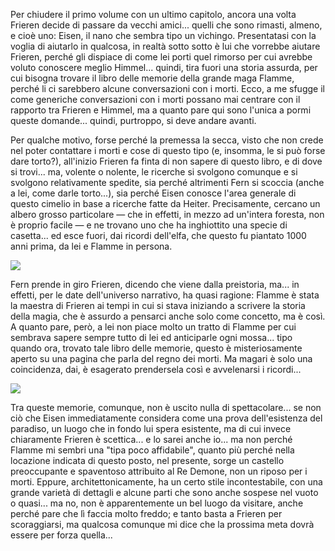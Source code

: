 <!--t Frieren - Capitolo 7 t-->
<!--d Ancora una volta, Frieren decide di passare da vecchi amici... quelli che sono rimasti, almeno, e cioè uno: Eisen, il nano che... d-->
<!--tag Random tag-->

Per chiudere il primo volume con un ultimo capitolo, ancora una volta Frieren decide di passare da vecchi amici... quelli che sono rimasti, almeno, e cioè uno: Eisen, il nano che sembra tipo un vichingo. Presentatasi con la voglia di aiutarlo in qualcosa, in realtà sotto sotto è lui che vorrebbe aiutare Frieren, perché gli dispiace di come lei porti quel rimorso per cui avrebbe voluto conoscere meglio Himmel... quindi, tira fuori una storia assurda, per cui bisogna trovare il libro delle memorie della grande maga Flamme, perché li ci sarebbero alcune conversazioni con i morti. Ecco, a me sfugge il come generiche conversazioni con i morti possano mai centrare con il rapporto tra Frieren e Himmel, ma a quanto pare qui sono l'unica a pormi queste domande... quindi, purtroppo, si deve andare avanti.

Per qualche motivo, forse perché la premessa la secca, visto che non crede nel poter contattare i morti e cose di questo tipo (e, insomma, le si può forse dare torto?), all'inizio Frieren fa finta di non sapere di questo libro, e di dove si trovi... ma, volente o nolente, le ricerche si svolgono comunque e si svolgono relativamente spedite, sia perché altrimenti Fern si scoccia (anche a lei, come darle torto...), sia perché Eisen conosce l'area generale di questo cimelio in base a ricerche fatte da Heiter. Precisamente, cercano un albero grosso particolare — che in effetti, in mezzo ad un'intera foresta, non è proprio facile — e ne trovano uno che ha inghiottito una specie di casetta... ed esce fuori, dai ricordi dell'elfa, che questo fu piantato 1000 anni prima, da lei e Flamme in persona.

![](https://stuff.octt.eu.org/content/images/20251008234817-IMG_20251008_232218-02.jpeg)

Fern prende in giro Frieren, dicendo che viene dalla preistoria, ma... in effetti, per le date dell'universo narrativo, ha quasi ragione: Flamme è stata la maestra di Frieren ai tempi in cui si stava iniziando a scrivere la storia della magia, che è assurdo a pensarci anche solo come concetto, ma è così. A quanto pare, però, a lei non piace molto un tratto di Flamme per cui sembrava sapere sempre tutto di lei ed anticiparle ogni mossa... tipo quando ora, trovato tale libro delle memorie, questo è misteriosamente aperto su una pagina che parla del regno dei morti. Ma magari è solo una coincidenza, dai, è esagerato prendersela così e avvelenarsi i ricordi...

![](https://stuff.octt.eu.org/content/images/20251008234738-IMG_20251008_233205-01.jpeg)

Tra queste memorie, comunque, non è uscito nulla di spettacolare... se non ciò che Eisen immediatamente considera come una prova dell'esistenza del paradiso, un luogo che in fondo lui spera esistente, ma di cui invece chiaramente Frieren è scettica... e lo sarei anche io... ma non perché Flamme mi sembri una "tipa poco affidabile", quanto più perché nella locazione indicata di questo posto, nel presente, sorge un castello preoccupante e spaventoso attribuito al Re Demone, non un riposo per i morti. Eppure, architettonicamente, ha un certo stile incontestabile, con una grande varietà di dettagli e alcune parti che sono anche sospese nel vuoto o quasi... ma no, non è apparentemente un bel luogo da visitare, anche perché pare che lì faccia molto freddo; e tanto basta a Frieren per scoraggiarsi, ma qualcosa comunque mi dice che la prossima meta dovrà essere per forza quella...